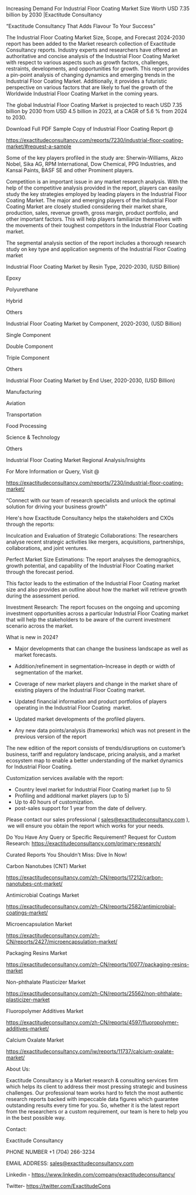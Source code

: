 Increasing Demand For Industrial Floor Coating Market Size Worth USD 7.35 billion by 2030 |Exactitude Consultancy

“Exactitude Consultancy That Adds Flavour To Your Success”

The Industrial Floor Coating Market Size, Scope, and Forecast 2024-2030 report has been added to the Market research collection of Exactitude Consultancy reports. Industry experts and researchers have offered an authoritative and concise analysis of the Industrial Floor Coating Market with respect to various aspects such as growth factors, challenges, restraints, developments, and opportunities for growth. This report provides a pin-point analysis of changing dynamics and emerging trends in the Industrial Floor Coating Market. Additionally, it provides a futuristic perspective on various factors that are likely to fuel the growth of the Worldwide Industrial Floor Coating Market in the coming years.

The global Industrial Floor Coating Market is projected to reach USD 7.35 billion by 2030 from USD 4.5 billion in 2023, at a CAGR of 5.6 % from 2024 to 2030.

Download Full PDF Sample Copy of Industrial Floor Coating Report @

https://exactitudeconsultancy.com/reports/7230/industrial-floor-coating-market/#request-a-sample

Some of the key players profiled in the study are: Sherwin-Williams, Akzo Nobel, Sika AG, RPM International, Dow Chemical, PPG Industries, and Kansai Paints, BASF SE and other Prominent players.

Competition is an important issue in any market research analysis. With the help of the competitive analysis provided in the report, players can easily study the key strategies employed by leading players in the Industrial Floor Coating Market. The major and emerging players of the Industrial Floor Coating Market are closely studied considering their market share, production, sales, revenue growth, gross margin, product portfolio, and other important factors. This will help players familiarize themselves with the movements of their toughest competitors in the Industrial Floor Coating market.

The segmental analysis section of the report includes a thorough research study on key type and application segments of the Industrial Floor Coating market

Industrial Floor Coating Market by Resin Type, 2020-2030, (USD Billion)

Epoxy

Polyurethane

Hybrid

Others

Industrial Floor Coating Market by Component, 2020-2030, (USD Billion)

Single Component

Double Component

Triple Component

Others

Industrial Floor Coating Market by End User, 2020-2030, (USD Billion)

Manufacturing

Aviation

Transportation

Food Processing

Science & Technology

Others

Industrial Floor Coating Market Regional Analysis/Insights

For More Information or Query, Visit @

https://exactitudeconsultancy.com/reports/7230/industrial-floor-coating-market/

“Connect with our team of research specialists and unlock the optimal solution for driving your business growth”

Here's how Exactitude Consultancy helps the stakeholders and CXOs through the reports:

Inculcation and Evaluation of Strategic Collaborations: The researchers analyse recent strategic activities like mergers, acquisitions, partnerships, collaborations, and joint ventures.

Perfect Market Size Estimations: The report analyses the demographics, growth potential, and capability of the Industrial Floor Coating market through the forecast period.

This factor leads to the estimation of the Industrial Floor Coating market size and also provides an outline about how the market will retrieve growth during the assessment period.

Investment Research: The report focuses on the ongoing and upcoming investment opportunities across a particular Industrial Floor Coating market that will help the stakeholders to be aware of the current investment scenario across the market.

What is new in 2024?

- Major developments that can change the business landscape as well as market forecasts.

- Addition/refinement in segmentation–Increase in depth or width of segmentation of the market.

- Coverage of new market players and change in the market share of existing players of the Industrial Floor Coating market.

- Updated financial information and product portfolios of players operating in the Industrial Floor Coating  market.

- Updated market developments of the profiled players.

- Any new data points/analysis (frameworks) which was not present in the previous version of the report

The new edition of the report consists of trends/disruptions on customer’s business, tariff and regulatory landscape, pricing analysis, and a market ecosystem map to enable a better understanding of the market dynamics for Industrial Floor Coating.

Customization services available with the report:

- Country level market for Industrial Floor Coating market (up to 5)
- Profiling and additional market players (up to 5)
- Up to 40 hours of customization.
- post-sales support for 1 year from the date of delivery.

Please contact our sales professional ( sales@exactitudeconsultancy.com ),  we will ensure you obtain the report which works for your needs.

Do You Have Any Query or Specific Requirement? Request for Custom Research: https://exactitudeconsultancy.com/primary-research/

Curated Reports You Shouldn't Miss: Dive In Now!

Carbon Nanotubes (CNT) Market

https://exactitudeconsultancy.com/zh-CN/reports/17212/carbon-nanotubes-cnt-market/

Antimicrobial Coatings Market

https://exactitudeconsultancy.com/zh-CN/reports/2582/antimicrobial-coatings-market/

Microencapsulation Market

https://exactitudeconsultancy.com/zh-CN/reports/2427/microencapsulation-market/

Packaging Resins Market

https://exactitudeconsultancy.com/zh-CN/reports/10077/packaging-resins-market

Non-phthalate Plasticizer Market

https://exactitudeconsultancy.com/zh-CN/reports/25562/non-phthalate-plasticizer-market

Fluoropolymer Additives Market

https://exactitudeconsultancy.com/zh-CN/reports/4597/fluoropolymer-additives-market/

Calcium Oxalate Market

https://exactitudeconsultancy.com/iw/reports/11737/calcium-oxalate-market/

About Us:

Exactitude Consultancy is a Market research & consulting services firm which helps its client to address their most pressing strategic and business challenges. Our professional team works hard to fetch the most authentic research reports backed with impeccable data figures which guarantee outstanding results every time for you. So, whether it is the latest report from the researchers or a custom requirement, our team is here to help you in the best possible way.

Contact:

Exactitude Consultancy

PHONE NUMBER +1 (704) 266-3234

EMAIL ADDRESS: sales@exactitudeconsultancy.com

Linkedin - https://www.linkedin.com/company/exactitudeconsultancy/

Twitter- https://twitter.com/ExactitudeCons

